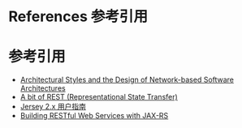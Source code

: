 # References 参考引用

# 参考引用

*   [Architectural Styles and the Design of Network-based Software Architectures](http://www.ics.uci.edu/~fielding/pubs/dissertation/top.htm)
*   [A bit of REST (Representational State Transfer)](http://roy.gbiv.com/talks/201511_Fielding_REST_CF.pdf)
*   [Jersey 2.x 用户指南](https://github.com/waylau/Jersey-2.x-User-Guide)
*   [Building RESTful Web Services with JAX-RS](https://docs.oracle.com/javaee/7/tutorial/jaxrs.htm#GIEPU)